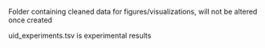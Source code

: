 Folder containing cleaned data for figures/visualizations, will not be altered once created

uid_experiments.tsv is experimental results
